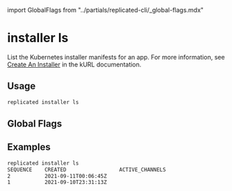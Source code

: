 import GlobalFlags from "../partials/replicated-cli/_global-flags.mdx"

# installer ls

List the Kubernetes installer manifests for an app. For more information, see [Create An Installer](https://kurl.sh/docs/create-installer/) in the kURL documentation.

## Usage
```bash
replicated installer ls
```

## Global Flags

<GlobalFlags/>

## Examples


```bash
replicated installer ls
SEQUENCE    CREATED                 ACTIVE_CHANNELS
2           2021-09-11T00:06:45Z
1           2021-09-10T23:31:13Z
```
